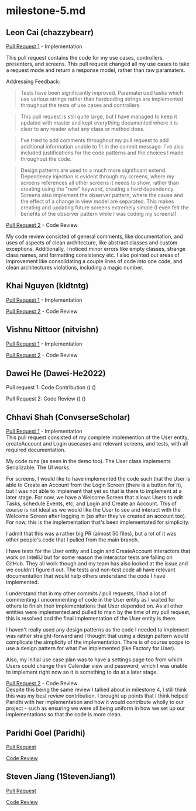 # milestone-5.md

## Leon Cai (chazzybearr)
[Pull Request 1](https://github.com/CSC207-2022F-UofT/course-project-productive-potato-sloth/pull/15) - Implementation <br />

This pull request contains the code for my use cases, controllers, presenters, and screens. This pull request changed all my use cases to take a request mode and return a response model, rather than raw paramaters.

Addressing Feedback:
> Tests have been significantly improved. 
> Paramaterized tasks which use various strings rather than hardcoding strings are implemented throughout the tests of use cases and controllers.

> This pull request is still quite large, but I have managed to keep it updated with master and kept everything documented where it is clear to any reader what any class or method does.

> I've tried to add comments throughout my pull request to add additional information unable to fit in the commit message. 
> I've also included justifications for the code patterns and the choices I made throughout the code.

> Design patterns are used to a much more significant extend. 
> Dependency injection is evident through my screens, where my screens references all other screens it needs to show, rather than creating using the "new" keyword, creating a hard dependency. 
> Screens also implement the observer pattern, where the cause and the effect of a change in view model are separated. This makes creating and updating future screens extremely simple (I even felt the benefits of the observer pattern while I was coding my screens!)


[Pull Request 2](https://github.com/CSC207-2022F-UofT/course-project-productive-potato-sloth/pull/40) - Code Review <br />

My code review consisted of general comments, like documentation, and uses of aspects of clean architecture, like abstract classes and custom exceptions. Additionally, I noticed minor errors like empty classes, strange class names, and formatting consistency etc. I also pointed out areas of improvement like consolidating a couple lines of code into one code, and clean architectures violations, including a magic number.


## Khai Nguyen (kldtntg)
[Pull Request 1]() - Implementation <br />

[Pull Request 2]() - Code Review <br />

## Vishnu Nittoor (nitvishn)

[Pull Request 1]() - Implementation 


[Pull Request 2]() - Code Review

## Dawei He (Dawei-He2022)

Pull request 1: Code Contribution () ()


Pull Request 2: Code Review () ()


## Chhavi Shah (ConvserseScholar)
[Pull Request 1](https://github.com/CSC207-2022F-UofT/course-project-productive-potato-sloth/pull/42) - Implementation <br />
This pull request consisted of my complete implemention of the User entity, createAccount and Login usecases and relevant screens, and tests, with all required documentation. 

My code runs (as seen in the demo too). The User class implements Serializable. The UI works. 

For screens, I would like to have implemented the code such that the User is able to Create an Account from the Login Screen (there is a button for it), but I was not able to implement that yet so that is there to implement at a later stage. For now, we have a Welcome Screen that allows Users to edit Tasks, schedule Events, etc, and Login and Create an Account. This of course is not ideal as we would like the User to see and interact with the Welcome Screen after logging in (so after they've created an account too). For now, this is the implementation that's been implementated for simplicity. 

I admit that this was a rather big PR (almost 50 files), but a lot of it was other people's code that I pulled from the main branch. 

I have tests for the User entity and Login and CreateAccount interactors that work on IntelliJ but for some reason the interactor tests are failing on GitHub. They all work though and my team has also looked at the issue and we couldn't figure it out. The tests and non-test code all have relevant documentation that would help others understand the code I have implemented. 

I understand that in my other commits / pull requests, I had a lot of commenting / uncommenting of code in the User entity as I waited for others to finish their implementations that User depended on. As all other entities were implemented and pulled to main by the time of my pull request, this is resolved and the final implementation of the User entity is there. 

I haven't really used any design patterns as the code I needed to implement was rather straight-forward and I thought that using a design pattern would complicate the simplicity of the implementation. There is of course scope to use a design pattern for what I've implemented (like Factory for User). 

Also, my initial use case plan was to have a settings page too from which Users could change their Calendar view and password, which I was unable to implement right now so it is something to do at a later stage. 


[Pull Request 2](https://github.com/CSC207-2022F-UofT/course-project-productive-potato-sloth/pull/24) - Code Review <br />
Despite this being the same review I talked about in milestone 4, I still think this was my best review contribution. I brought up points that I think helped Paridhi with her implementation and how it would contribute wholly to our project - such as ensuring we were all being uniform in how we set up our implementations so that the code is more clean. 

## Paridhi Goel (Paridhi)

[Pull Request]() 


[Code Review]() 


## Steven Jiang (1StevenJiang1)

[Pull Request]() 


[Code Review]() 
